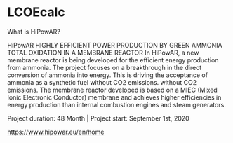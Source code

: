 # LCOEcalc

What is HiPowAR?

HiPowAR
HIGHLY EFFICIENT POWER PRODUCTION BY GREEN AMMONIA TOTAL OXIDATION IN A MEMBRANE REACTOR
In HiPowAR, a new membrane reactor is being developed for the efficient
energy production from ammonia. The project focuses on
a breakthrough in the direct conversion of ammonia into energy.
This is driving the acceptance of ammonia as a synthetic fuel without CO2 emissions.
without CO2 emissions. The membrane reactor developed
is based on a MIEC (Mixed Ionic Electronic Conductor) membrane and achieves
higher efficiencies in energy production than internal combustion engines and steam generators.

Project duration: 48 Month | Project start: September 1st, 2020

https://www.hipowar.eu/en/home

